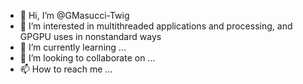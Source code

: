 - 👋 Hi, I’m @GMasucci-Twig
- 👀 I’m interested in multithreaded applications and processing, and GPGPU uses in nonstandard ways
- 🌱 I’m currently learning ...
- 💞️ I’m looking to collaborate on ...
- 📫 How to reach me ...

<!---
GMasucci-Twig/GMasucci-Twig is a ✨ special ✨ repository because its `README.md` (this file) appears on your GitHub profile.
You can click the Preview link to take a look at your changes.
--->
